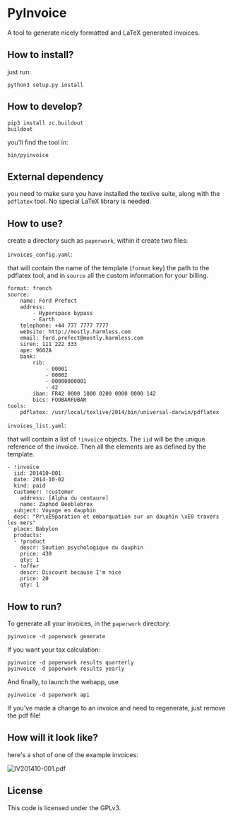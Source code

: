 # PyInvoice

A tool to generate nicely formatted and LaTeX generated invoices.

## How to install?

just run:

    python3 setup.py install

## How to develop?

    pip3 install zc.buildout
    buildout

you'll find the tool in:

    bin/pyinvoice

## External dependency

you need to make sure you have installed the texlive suite, along with
the `pdflatex` tool. No special LaTeX library is needed.

## How to use?

create a directory such as `paperwork`, within it create two files:

`invoices_config.yaml`:

that will contain the name of the template (`format` key) the path to the pdflatex tool,
and in `source` all the custom information for your billing.

```
format: french
source:
    name: Ford Prefect
    address:
        - Hyperspace bypass
        - Earth
    telephone: +44 777 7777 7777
    website: http://mostly.harmless.com
    email: ford.prefect@mostly.harmless.com
    siren: 111 222 333
    ape: 9602A
    bank:
        rib:
            - 00001
            - 00002
            - 00000000001
            - 42
        iban: FR42 0000 1000 0200 0000 0000 142
        bics: FOOBARFUBAR
tools:
    pdflatex: /usr/local/texlive/2014/bin/universal-darwin/pdflatex
```

`invoices_list.yaml`:

that will contain a list of `!invoice` objects. The `iid` will be the unique reference
of the invoice. Then all the elements are as defined by the template.


```
- !invoice
  iid: 201410-001
  date: 2014-10-02
  kind: paid
  customer: !customer
    address: [Alpha du centaure]
    name: Zaphod Beeblebrox
  subject: Voyage en dauphin
  desc: "Pr\xE9paration et embarquation sur un dauphin \xE0 travers les mers"
  place: Babylon
  products:
  - !product
    descr: Soutien psychologique du dauphin
    price: 430
    qty: 1
  - !offer
    descr: Discount because I'm nice
    price: 20
    qty: 1
```

## How to run?

To generate all your invoices, in the `paperwork` directory:

    pyinvoice -d paperwork generate

If you want your tax calculation:

    pyinvoice -d paperwork results quarterly
    pyinvoice -d paperwork results yearly

And finally, to launch the webapp, use 

    pyinvoice -d paperwork api

If you've made a change to an invoice and need to regenerate, just remove
the pdf file!


## How will it look like?

here's a shot of one of the example invoices:

![IV201410-001.pdf](https://github.com/guyzmo/pyinvoice/blob/master/examples/IV201410-001.pdf.png)

## License

This code is licensed under the GPLv3.



